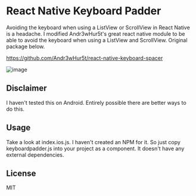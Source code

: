 # React Native Keyboard Padder

Avoiding the keyboard when using a ListView or ScrollView in React Native is a headache. I modified Andr3wHur5t's great react native module to be able to avoid the keyboard when using a ListView and ScrollView. Original package below. 

https://github.com/Andr3wHur5t/react-native-keyboard-spacer

![image](https://media.giphy.com/media/wfEDPeFjQSyNG/giphy.gif)

## Disclaimer

I haven't tested this on Android. 
Entirely possible there are better ways to do this.

## Usage

Take a look at index.ios.js. I haven't created an NPM for it. So just copy keyboardpadder.js into your project as a component. It doesn't have any external dependencies. 

## License

MIT
